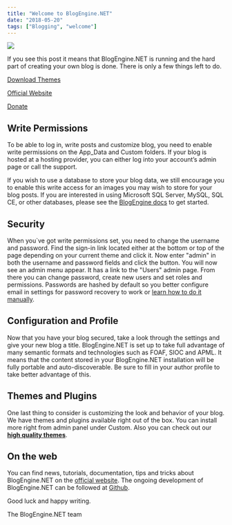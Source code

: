 ```yaml
---
title: "Welcome to BlogEngine.NET"
date: "2018-05-20"
tags: ["Blogging", "welcome"]
---
```


![](/image.axd?picture=/blogengine.png)

If you see this post it means that BlogEngine.NET is running and the hard part of creating your own blog is done. There is only a few things left to do.

[Download Themes](https://blogengine.io/themes/)

[Official Website](https://blogengine.io/)

[Donate](https://blogengine.io/donate/)

## Write Permissions

To be able to log in, write posts and customize blog, you need to enable write permissions on the App_Data and Custom folders. If your blog is hosted at a hosting provider, you can either log into your account’s admin page or call the support.

If you wish to use a database to store your blog data, we still encourage you to enable this write access for an images you may wish to store for your blog posts. If you are interested in using Microsoft SQL Server, MySQL, SQL CE, or other databases, please see the [BlogEngine docs](http://dnbe.net/docs) to get started.

## Security

When you`ve got write permissions set, you need to change the username and password. Find the sign-in link located either at the bottom or top of the page depending on your current theme and click it. Now enter "admin" in both the username and password fields and click the button. You will now see an admin menu appear. It has a link to the "Users" admin page. From there you can change password, create new users and set roles and permissions. Passwords are hashed by default so you better configure email in settings for password recovery to work or [learn how to do it manually](http://dnbe.net/docs/post/frequently-asked-questions#HowdoIresetlostadminpassword).

## Configuration and Profile

Now that you have your blog secured, take a look through the settings and give your new blog a title. BlogEngine.NET is set up to take full advantage of many semantic formats and technologies such as FOAF, SIOC and APML. It means that the content stored in your BlogEngine.NET installation will be fully portable and auto-discoverable. Be sure to fill in your author profile to take better advantage of this.

## Themes and Plugins

One last thing to consider is customizing the look and behavior of your blog. We have themes and plugins available right out of the box. You can install more right from admin panel under Custom. Also you can check out our [**high quality themes**](https://blogengine.io/themes/).

## On the web

You can find news, tutorials, documentation, tips and tricks about BlogEngine.NET on the [official website](https://blogengine.io). The ongoing development of BlogEngine.NET can be followed at [Github](https://github.com/rxtur/BlogEngine.NET).

Good luck and happy writing.

The BlogEngine.NET team
